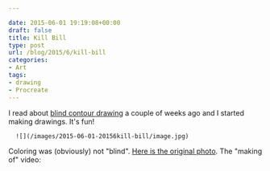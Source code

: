 ```yaml
---

date: 2015-06-01 19:19:08+00:00
draft: false
title: Kill Bill
type: post
url: /blog/2015/6/kill-bill
categories:
- Art
tags:
- drawing
- Procreate
---
```


I read about [blind contour drawing](http://www.nytimes.com/2015/05/17/magazine/letter-of-recommendation-blind-contour-drawing.html?_r=0) a couple of weeks ago and I started making drawings.  It's fun!


  
      ![](/images/2015-06-01-20156kill-bill/image.jpg)

  



Coloring was (obviously) not "blind". [Here is the original photo](http://movieposters.2038.net/p/Kill-Bill-Vol._1_18.jpg). The "making of" video:


 
   

